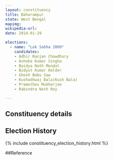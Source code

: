 ```yaml
---
layout: constituency
title: Baharampur
state: West Bengal
mapimg: 
wikipedia-url: 
date: 2014-01-29

elections: 
  - name: "Lok Sabha 2009"
    candidates: 
    - Adhir Ranjan Chowdhury 
    - Ashoke Kumar Singha 
    - Baidya Nath Mondal 
    - Bidyut Kumar Halder 
    - Ghosh Babu Saw 
    - Kushadhwaj Bala(Kush Bala) 
    - Pramothes Mukherjee 
    - Rabindra Nath Roy 

---
```

## Constituency details


## Election History
{% include constituency_election_history.html %}

##Reference
